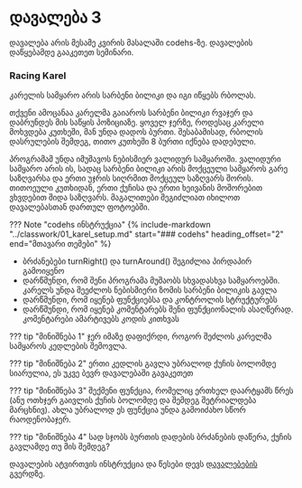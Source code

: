 # დავალება 3

დავალება არის მესამე კვირის მასალაში codehs-ზე. დავალების დაწყებამდე გააკეთეთ სემინარი. 

### Racing Karel
კარელის სამყარო არის სარბენი ბილიკი და იგი იწყებს რბოლას.

თქვენი ამოცანაა კარელმა გაიაროს სარბენი ბილიკი რვაჯერ და დაბრუნდეს მის საწყის პოზიციაზე. ყოველ ჯერზე, როდესაც კარელი მოხვდება კუთხეში, მან უნდა დადოს ბურთი. შესაბამისად, რბოლის დასრულების შემდეგ, თითო კუთხეში 8 ბურთი იქნება დადებული.

პროგრამამ უნდა იმუშავოს ნებისმიერ ვალიდურ სამყაროში. ვალიდური სამყარო არის ის, სადაც სარბენი ბილიკი არის მოქცეული სამყაროს გარე საზღვარსა და ერთი უჯრის სიღრმით მოქცეულ საზღვარს შორის. თითოეული კუთხიდან, ერთი ქუჩისა და ერთი ხეივანის მოშორებით ვხვდებით შიდა საზღვარს. მაგალითები შეგიძლიათ იხილოთ დავალებასთან დართულ ფოტოებში. 

??? Note "codehs ინსტრუქცია"
	{%
	   include-markdown "../classwork/01_karel_setup.md"
	   start="### codehs"
	   heading_offset="2"
	   end="მთავარი თემები"
	%}

- ბრძანებები turnRight() და turnAround() შეგიძლია პირდაპირ გამოიყენო
- დარწმუნდი, რომ შენი პროგრამა მუშაობს სხვადასხვა სამყაროებში. კარელს უნდა შეეძლოს ნებისმიერი ზომის სარბენი ბილიკის გავლა
- დარწმუნდი, რომ იყენებ ფუნქციებსა და კონტროლის სტრუქტურებს
- დარწმუნდი, რომ იყენებ კომენტარებს შენი ფუნქციონალის ასაღწერად. კომენტარები ამარტივებს კოდის კითხვას

??? tip "მინიშნება 1"
	ჯერ იმაზე დაფიქრდი, როგორ შეძლოს კარელმა სამყაროს კედლების შემოვლა.


??? tip "მინიშნება 2"
	ერთი კედლის გავლა უბრალოდ ქუჩის ბოლომდე სიარულია, ეს უკვე ბევრ დავალებაში გავაკეთეთ

??? tip "მინიშნება 3"
	შექმენი ფუნქცია, რომელიც ერთხელ დაარტყამს წრეს (ანუ ოთხჯერ გაივლის ქუჩის ბოლომდე და შემდეგ შეტრიალდება მარცხნივ). ახლა უბრალოდ ეს ფუნქცია უნდა გამოიძახო სწორ რაოდენობაჯერ.


??? tip "მინიშნება 4"
	სად სჯობს ბურთის დადების ბრძანების დაწერა, ქუჩის გავლამდე თუ მის შემდეგ?

დავალების ატვირთვის ინსტრუქცია და წესები დევს [დავალებების](/homework/00_instructions) გვერდზე.

